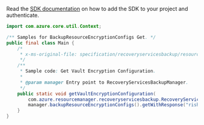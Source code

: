 Read the [SDK documentation](https://github.com/Azure/azure-sdk-for-java/blob/azure-resourcemanager-recoveryservicesbackup_1.0.0-beta.3/sdk/recoveryservicesbackup/azure-resourcemanager-recoveryservicesbackup/README.md) on how to add the SDK to your project and authenticate.

```java
import com.azure.core.util.Context;

/** Samples for BackupResourceEncryptionConfigs Get. */
public final class Main {
    /*
     * x-ms-original-file: specification/recoveryservicesbackup/resource-manager/Microsoft.RecoveryServices/stable/2021-12-01/examples/BackupResourceEncryptionConfig_Get.json
     */
    /**
     * Sample code: Get Vault Encryption Configuration.
     *
     * @param manager Entry point to RecoveryServicesBackupManager.
     */
    public static void getVaultEncryptionConfiguration(
        com.azure.resourcemanager.recoveryservicesbackup.RecoveryServicesBackupManager manager) {
        manager.backupResourceEncryptionConfigs().getWithResponse("rishTestVault", "rishgrp", Context.NONE);
    }
}
```
